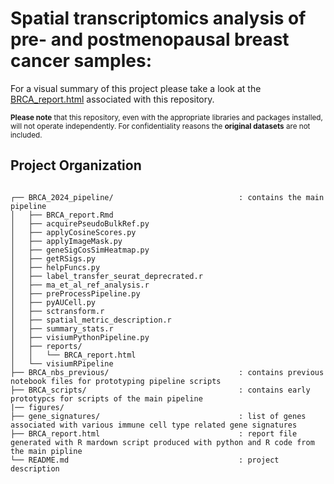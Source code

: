 # Spatial transcriptomics analysis of pre- and postmenopausal breast cancer samples:

For a visual summary of this project please take a look at the [BRCA_report.html](https://sean-otoole.github.io/BRCA_2024/) associated with this repository.

<sub>**Please note** that this repository, even with the appropriate libraries and packages installed, will not operate independently. For confidentiality reasons the **original datasets** are not included.
<br>

## Project Organization
```

┌── BRCA_2024_pipeline/                            : contains the main pipeline
│   ├── BRCA_report.Rmd
│   ├── acquirePseudoBulkRef.py
│   ├── applyCosineScores.py
│   ├── applyImageMask.py
│   ├── geneSigCosSimHeatmap.py
│   ├── getRSigs.py
│   ├── helpFuncs.py
│   ├── label_transfer_seurat_deprecrated.r
│   ├── ma_et_al_ref_analysis.r
│   ├── preProcessPipeline.py
│   ├── pyAUCell.py
│   ├── sctransform.r
│   ├── spatial_metric_description.r
│   ├── summary_stats.r
│   ├── visiumPythonPipeline.py
│   ├── reports/
│   │   └── BRCA_report.html
│   └── visiumRPipeline
├── BRCA_nbs_previous/                             : contains previous notebook files for prototyping pipeline scripts
├── BRCA_scripts/                                  : contains early prototypcs for scripts of the main pipeline                        
|── figures/
├── gene_signatures/                               : list of genes associated with various immune cell type related gene signatures
├── BRCA_report.html                               : report file generated with R mardown script produced with python and R code from the main pipline
└── README.md                                      : project description

```

<br>
